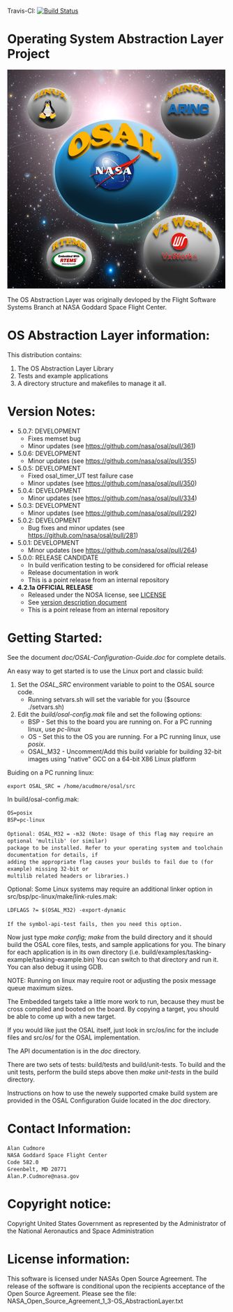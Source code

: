 Travis-CI: [![Build Status](https://travis-ci.com/nasa/osal.svg)](https://travis-ci.com/nasa/osal)

Operating System Abstraction Layer Project
==========================================

![OSAL Logo by Michael Cudmore](./doc/OSAL-Logo.png)


The OS Abstraction Layer was originally devloped by the Flight Software Systems Branch at NASA Goddard Space Flight Center.

OS Abstraction Layer information:
=================================

This distribution contains:

1. The OS Abstraction Layer Library
2. Tests and example applications
3. A directory structure and makefiles to manage it all.

Version Notes:
==============
- 5.0.7: DEVELOPMENT
  - Fixes memset bug
  - Minor updates (see https://github.com/nasa/osal/pull/361)
- 5.0.6: DEVELOPMENT
  - Minor updates (see https://github.com/nasa/osal/pull/355)
- 5.0.5: DEVELOPMENT
  - Fixed osal_timer_UT test failure case
  - Minor updates (see https://github.com/nasa/osal/pull/350)
- 5.0.4: DEVELOPMENT
  - Minor updates (see https://github.com/nasa/osal/pull/334)
- 5.0.3: DEVELOPMENT
  - Minor updates (see https://github.com/nasa/osal/pull/292)
- 5.0.2: DEVELOPMENT
  - Bug fixes and minor updates (see https://github.com/nasa/osal/pull/281)
- 5.0.1: DEVELOPMENT
  - Minor updates (see https://github.com/nasa/osal/pull/264)
- 5.0.0: RELEASE CANDIDATE
  - In build verification testing to be considered for official release
  - Release documentation in work
  - This is a point release from an internal repository
- **4.2.1a OFFICIAL RELEASE**
  - Released under the NOSA license, see [LICENSE](LICENSE)
  - See [version description document](OSAL%204.2.1.0%20Version%20Description%20Document.pdf)
  - This is a point release from an internal repository

Getting Started:
================

See the document *doc/OSAL-Configuration-Guide.doc* for complete details.

An easy way to get started is to use the Linux port and classic build: 

1. Set the *OSAL_SRC* environment variable to point to the OSAL source code. 
     - Running setvars.sh will set the variable for you ($source ./setvars.sh)
2. Edit the *build/osal-config.mak* file and set the following options:
     - BSP - Set this to the board you are running on. For a PC running linux, use *pc-linux* 
     - OS - Set this to the OS you are running. For a PC running linux, use *posix*.
     - OSAL_M32 - Uncomment/Add this build variable for building 32-bit images using "native" 
       GCC on a 64-bit X86 Linux platform

Buiding on a PC running linux:

    export OSAL_SRC = /home/acudmore/osal/src

In build/osal-config.mak:

    OS=posix
    BSP=pc-linux
    
    Optional: OSAL_M32 = -m32 (Note: Usage of this flag may require an optional 'multilib' (or similar) 
    package to be installed. Refer to your operating system and toolchain documentation for details, if 
    adding the appropriate flag causes your builds to fail due to (for example) missing 32-bit or 
    multilib related headers or libraries.) 

Optional:  Some Linux systems may require an additional linker option in
    src/bsp/pc-linux/make/link-rules.mak:

    LDFLAGS ?= $(OSAL_M32) -export-dynamic

    If the symbol-api-test fails, then you need this option.

Now just type *make config; make* from the build directory and it should build the OSAL core files, tests, and sample
applications for you. The binary for each application is in its own directory 
(i.e. build/examples/tasking-example/tasking-example.bin) You can switch to that directory and run it. You 
can also debug it using GDB.

NOTE: Running on linux may require root or adjusting the posix message queue maximum sizes. 

The Embedded targets take a little more work to run, because they must be cross compiled and booted on the board. 
By copying a target, you should be able to come up with a new target.

If you would like just the OSAL itself, just look in src/os/inc for the include files and src/os/<your os here> 
for the OSAL implementation. 

The API documentation is in the *doc* directory.

There are two sets of tests: build/tests and build/unit-tests.  To build and the unit tests,
perform the build steps above then *make unit-tests* in the build directory.

Instructions on how to use the newely supported cmake build system are provided in the OSAL Configuration Guide
located in the *doc* directory.

Contact Information: 
====================

    Alan Cudmore
    NASA Goddard Space Flight Center
    Code 582.0
    Greenbelt, MD 20771
    Alan.P.Cudmore@nasa.gov

Copyright notice:
=================

Copyright United States Government as represented by the Administrator of the National Aeronautics and Space Administration

License information:
==================== 

This software is licensed under NASAs Open Source Agreement. The release of the software is conditional upon the recipients acceptance of the Open Source Agreement. Please see the file: NASA_Open_Source_Agreement_1_3-OS_AbstractionLayer.txt
